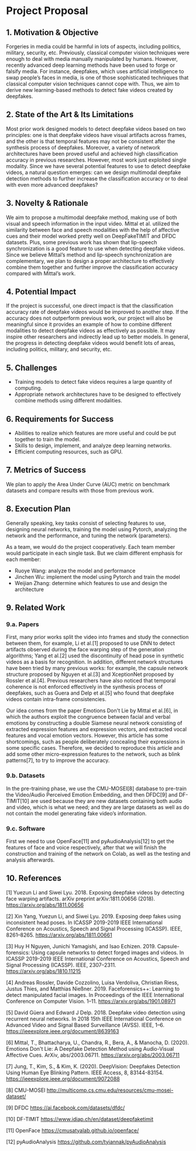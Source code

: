 # Project Proposal

## 1. Motivation & Objective

Forgeries in media could be harmful in lots of aspects, including politics, military, security, etc. Previously, classical computer vision techniques were enough to deal with media manually manipulated by humans. However, recently advanced deep learning methods have been used to forge or falsify media. For instance, deepfakes, which uses artificial intelligence to swap people’s faces in media, is one of those sophisticated techniques that classical computer vision techniques cannot cope with. Thus, we aim to derive new learning-based methods to detect fake videos created by deepfakes.


## 2. State of the Art & Its Limitations

Most prior work designed models to detect deepfake videos based on two principles: one is that deepfake videos have visual artifacts across frames, and the other is that temporal features may not be consistent after the synthesis process of deepfakes. Moreover, a variety of network architectures have been proved useful and achieved high classification accuracy in previous researches. However, most work just exploited single modality. Since we have several potential features to use to detect deepfake videos, a natural question emerges: can we design multimodal deepfake detection methods to further increase the classification accuracy or to deal with even more advanced deepfakes?


## 3. Novelty & Rationale

We aim to propose a multimodal deepfake method, making use of both visual and speech information in the input video.  Mittal et al. utilized the similarity between face and speech modalities with the help of affective cues and their model worked pretty well on DeepFakeTIMIT and DFDC datasets. Plus, some previous work has shown that lip-speech synchronization is a good feature to use when detecting deepfake videos. Since we believe Mittal’s method and lip-speech synchronization are complementary, we plan to design a proper architecture to effectively combine them together and further improve the classification accuracy compared with Mittal’s work.


## 4. Potential Impact

If the project is successful, one direct impact is that the classification accuracy rate of deepfake videos would be improved to another step. If the accuracy does not outperform previous work, our project will also be meaningful since it provides an example of how to combine different modalities to detect deepfake videos as effectively as possible. It may inspire other researchers and indirectly lead up to better models.
In general, the progress in detecting deepfake videos would benefit lots of areas, including politics, military, and security, etc.


## 5. Challenges

* Training models to detect fake videos requires a large quantity of computing. 
* Appropriate network architectures have to be designed to effectively combine methods using different modalities.


## 6. Requirements for Success

* Abilities to realize which features are more useful and could be put together to train the model.
* Skills to design, implement, and analyze deep learning networks.
* Efficient computing resources, such as GPU.


## 7. Metrics of Success

We plan to apply the Area Under Curve (AUC) metric on benchmark datasets and compare results with those from previous work.


## 8. Execution Plan

Generally speaking, key tasks consist of selecting features to use, designing neural networks, training the model using Pytorch, analyzing the network and the performance, and tuning the network (parameters).

As a team, we would do the project cooperatively. Each team member would participate in each single task. But we claim different emphasis for each member:

* Ruoye Wang: analyze the model and performance
* Jinchen Wu: implement the model using Pytorch and train the model
* Weijian Zhang: determine which features to use and design the architecture


## 9. Related Work

### 9.a. Papers

First, many prior works split the video into frames and study the connection between them, for example, Li et al.[1] proposed to use DNN to detect artifacts observed during the face warping step of the generation algorithms; Yang et al.[2] used the discontinuity of head pose in synthetic videos as a basis for recognition. In addition, different network structures have been tried by many previous works: for example, the capsule network structure proposed by Nguyen et al.[3] and XceptionNet proposed by Rossler et al.[4]. Previous researchers have also noticed that temporal coherence is not enforced effectively in the synthesis process of deepfakes, such as Guera and Delp et al.[5] who found that deepfake videos contain intra-frame consistencies.

Our idea comes from the paper Emotions Don't Lie by Mittal et al.[6], in which the authors exploit the congruence between facial and verbal emotions by constructing a double Siamese neural network consisting of extracted expression features and expression vectors, and extracted vocal features and vocal emotion vectors. However, this article has some shortcomings, such as people deliberately concealing their expressions in some specific cases. Therefore, we decided to reproduce this article and add some other micro-expression features to the network, such as blink patterns[7], to try to improve the accuracy.


### 9.b. Datasets

In the pre-training phase, we use the CMU-MOSEI[8] database to pre-train the Video/Audio Perceived Emotion Embedding, and then DFDC[9] and DF-TIMIT[10] are used because they are new datasets containing both audio and video, which is what we need; and they are large datasets as well as do not contain the model generating fake video’s information.


### 9.c. Software

First we need to use OpenFace[11] and pyAudioAnalysis[12] to get the features of face and voice respectively, after that we will finish the construction and training of the network on Colab, as well as the testing and analysis afterwards.


## 10. References

[1] Yuezun Li and Siwei Lyu. 2018. Exposing deepfake videos by detecting face warping artifacts. arXiv preprint arXiv:1811.00656 (2018). https://arxiv.org/abs/1811.00656

[2] Xin Yang, Yuezun Li, and Siwei Lyu. 2019. Exposing deep fakes using inconsistent head poses. In ICASSP 2019-2019 IEEE International Conference on Acoustics, Speech and Signal Processing (ICASSP). IEEE, 8261–8265. https://arxiv.org/abs/1811.00661

[3] Huy H Nguyen, Junichi Yamagishi, and Isao Echizen. 2019. Capsule-forensics: Using capsule networks to detect forged images and videos. In ICASSP 2019-2019 IEEE International Conference on Acoustics, Speech and Signal Processing (ICASSP). IEEE, 2307–2311. https://arxiv.org/abs/1810.11215

[4] Andreas Rossler, Davide Cozzolino, Luisa Verdoliva, Christian Riess, Justus Thies, and Matthias Nießner. 2019. Faceforensics++: Learning to detect manipulated facial images. In Proceedings of the IEEE International Conference on Computer Vision. 1–11. https://arxiv.org/abs/1901.08971

[5] David Güera and Edward J Delp. 2018. Deepfake video detection using recurrent neural networks. In 2018 15th IEEE International Conference on Advanced Video and Signal Based Surveillance (AVSS). IEEE, 1–6. https://ieeexplore.ieee.org/document/8639163

[6] Mittal, T., Bhattacharya, U., Chandra, R., Bera, A., & Manocha, D. (2020). Emotions Don't Lie: A Deepfake Detection Method using Audio-Visual Affective Cues. ArXiv, abs/2003.06711. https://arxiv.org/abs/2003.06711

[7] Jung, T., Kim, S., & Kim, K. (2020). DeepVision: Deepfakes Detection Using Human Eye Blinking Pattern. IEEE Access, 8, 83144-83154. https://ieeexplore.ieee.org/document/9072088

[8] CMU-MOSEI http://multicomp.cs.cmu.edu/resources/cmu-mosei-dataset/

[9] DFDC https://ai.facebook.com/datasets/dfdc/

[10] DF-TIMIT https://www.idiap.ch/en/dataset/deepfaketimit

[11] OpenFace https://cmusatyalab.github.io/openface/

[12] pyAudioAnalysis https://github.com/tyiannak/pyAudioAnalysis


